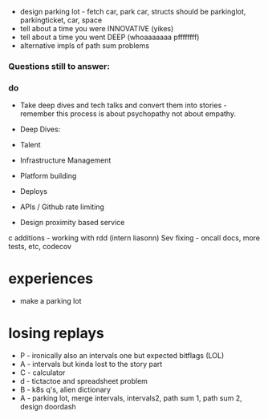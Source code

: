 - design parking lot - fetch car, park car, structs should be parkinglot, parkingticket, car, space
- tell about a time you were INNOVATIVE (yikes)
- tell about a time you went DEEP (whoaaaaaaa pffffffff)
- alternative impls of path sum problems

### Questions still to answer:

### do
- Take deep dives and tech talks and convert them into stories - remember this process is about psychopathy not about empathy.

- Deep Dives:
- Talent
- Infrastructure Management
- Platform building
- Deploys
- APIs / Github rate limiting

- Design proximity based service

c additions - working with rdd  (intern liasonn)
Sev fixing - oncall docs, more tests, etc, codecov

# experiences
- make a parking lot

# losing replays
- P - ironically also an intervals one but expected bitflags (LOL)
- A - intervals but kinda lost to the story part
- C - calculator
- d - tictactoe and spreadsheet problem
- B - k8s q's, alien dictionary
- A - parking lot, merge intervals, intervals2, path sum 1, path sum 2, design doordash
